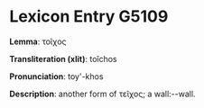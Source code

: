 # Lexicon Entry G5109

**Lemma**: τοῖχος

**Transliteration (xlit)**: toîchos

**Pronunciation**: toy'-khos

**Description**:
another form of τεῖχος; a wall:--wall.
